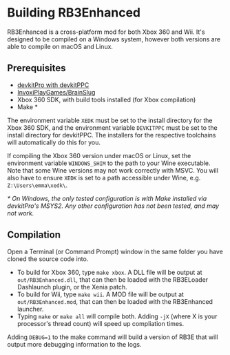 # Building RB3Enhanced

RB3Enhanced is a cross-platform mod for both Xbox 360 and Wii. It's designed to
be compiled on a Windows system, however both versions are able to compile on
macOS and Linux.

## Prerequisites

* [devkitPro with devkitPPC](https://devkitpro.org/wiki/Getting_Started)
* [InvoxiPlayGames/BrainSlug](https://github.com/InvoxiPlayGames/brainslug-wii/blob/master/INSTALLING)
* Xbox 360 SDK, with build tools installed (for Xbox compilation)
* Make \*

The environment variable `XEDK` must be set to the install directory for the
Xbox 360 SDK, and the environment variable `DEVKITPPC` must be set to the
install directory for devkitPPC. The installers for the respective toolchains
will automatically do this for you.

If compiling the Xbox 360 version under macOS or Linux, set the environment
variable `WINDOWS_SHIM` to the path to your Wine executable. Note that some Wine
versions may not work correctly with MSVC. You will also have to ensure `XEDK`
is set to a path accessible under Wine, e.g. `Z:\Users\emma\xedk\`.

*\* On Windows, the only tested configuration is with Make installed via
devkitPro's MSYS2. Any other configuration has not been tested, and may not
work.*

## Compilation

Open a Terminal (or Command Prompt) window in the same folder you have cloned
the source code into.

* To build for Xbox 360, type `make xbox`. A DLL file will be output at
  `out/RB3Enhanced.dll`, that can then be loaded with the RB3ELoader Dashlaunch
  plugin, or the Xenia patch.
* To build for Wii, type `make wii`. A MOD file will be output at
  `out/RB3Enhanced.mod`, that can then be loaded with the RB3Enhanced launcher.
* Typing `make` or `make all` will compile both. Adding `-jX` (where X is your
  processor's thread count) will speed up compliation times.

Adding `DEBUG=1` to the make command will build a version of RB3E that will
output more debugging information to the logs.
